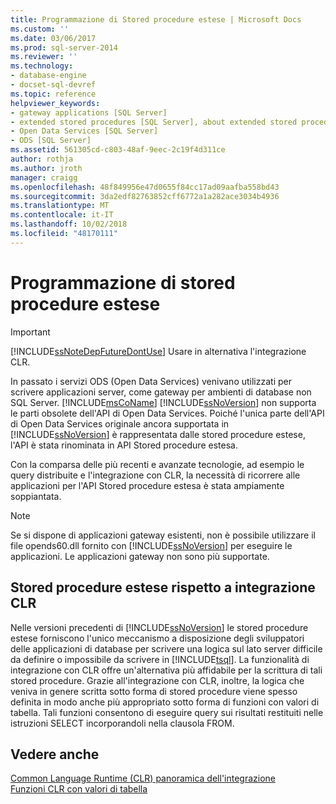 ```yaml
---
title: Programmazione di Stored procedure estese | Microsoft Docs
ms.custom: ''
ms.date: 03/06/2017
ms.prod: sql-server-2014
ms.reviewer: ''
ms.technology:
- database-engine
- docset-sql-devref
ms.topic: reference
helpviewer_keywords:
- gateway applications [SQL Server]
- extended stored procedures [SQL Server], about extended stored procedures
- Open Data Services [SQL Server]
- ODS [SQL Server]
ms.assetid: 561305cd-c803-48af-9eec-2c19f4d311ce
author: rothja
ms.author: jroth
manager: craigg
ms.openlocfilehash: 48f849956e47d0655f84cc17ad09aafba558bd43
ms.sourcegitcommit: 3da2edf82763852cff6772a1a282ace3034b4936
ms.translationtype: MT
ms.contentlocale: it-IT
ms.lasthandoff: 10/02/2018
ms.locfileid: "48170111"
---
```

# <a name="programming-extended-stored-procedures"></a>Programmazione di stored procedure estese
    
> [!IMPORTANT]  
>  [!INCLUDE[ssNoteDepFutureDontUse](../../includes/ssnotedepfuturedontuse-md.md)] Usare in alternativa l'integrazione CLR.  
  
 In passato i servizi ODS (Open Data Services) venivano utilizzati per scrivere applicazioni server, come gateway per ambienti di database non SQL Server. [!INCLUDE[msCoName](../../includes/msconame-md.md)] [!INCLUDE[ssNoVersion](../../includes/ssnoversion-md.md)] non supporta le parti obsolete dell'API di Open Data Services. Poiché l'unica parte dell'API di Open Data Services originale ancora supportata in [!INCLUDE[ssNoVersion](../../includes/ssnoversion-md.md)] è rappresentata dalle stored procedure estese, l'API è stata rinominata in API Stored procedure estesa.  
  
 Con la comparsa delle più recenti e avanzate tecnologie, ad esempio le query distribuite e l'integrazione con CLR, la necessità di ricorrere alle applicazioni per l'API Stored procedure estesa è stata ampiamente soppiantata.  
  
> [!NOTE]  
>  Se si dispone di applicazioni gateway esistenti, non è possibile utilizzare il file opends60.dll fornito con [!INCLUDE[ssNoVersion](../../includes/ssnoversion-md.md)] per eseguire le applicazioni. Le applicazioni gateway non sono più supportate.  
  
## <a name="extended-stored-procedures-vs-clr-integration"></a>Stored procedure estese rispetto a integrazione CLR  
 Nelle versioni precedenti di [!INCLUDE[ssNoVersion](../../includes/ssnoversion-md.md)] le stored procedure estese forniscono l'unico meccanismo a disposizione degli sviluppatori delle applicazioni di database per scrivere una logica sul lato server difficile da definire o impossibile da scrivere in [!INCLUDE[tsql](../../includes/tsql-md.md)]. La funzionalità di integrazione con CLR offre un'alternativa più affidabile per la scrittura di tali stored procedure. Grazie all'integrazione con CLR, inoltre, la logica che veniva in genere scritta sotto forma di stored procedure viene spesso definita in modo anche più appropriato sotto forma di funzioni con valori di tabella. Tali funzioni consentono di eseguire query sui risultati restituiti nelle istruzioni SELECT incorporandoli nella clausola FROM.  
  
## <a name="see-also"></a>Vedere anche  
 [Common Language Runtime &#40;CLR&#41; panoramica dell'integrazione](../clr-integration/common-language-runtime-integration-overview.md)   
 [Funzioni CLR con valori di tabella](../clr-integration-database-objects-user-defined-functions/clr-table-valued-functions.md)  
  
  
